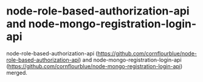 # node-role-based-authorization-api and node-mongo-registration-login-api

node-role-based-authorization-api (https://github.com/cornflourblue/node-role-based-authorization-api) and node-mongo-registration-login-api (https://github.com/cornflourblue/node-mongo-registration-login-api) merged.
